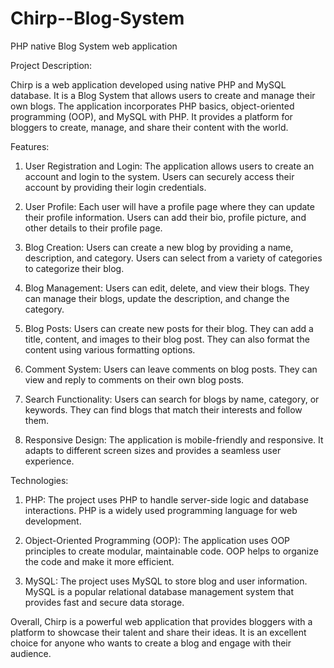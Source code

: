 # Chirp--Blog-System
PHP native Blog System web application 

Project Description:

Chirp is a web application developed using native PHP and MySQL database. It is a Blog System that allows users to create and manage their own blogs. The application incorporates PHP basics, object-oriented programming (OOP), and MySQL with PHP. It provides a platform for bloggers to create, manage, and share their content with the world.

Features:

1. User Registration and Login: The application allows users to create an account and login to the system. Users can securely access their account by providing their login credentials.

2. User Profile: Each user will have a profile page where they can update their profile information. Users can add their bio, profile picture, and other details to their profile page.

3. Blog Creation: Users can create a new blog by providing a name, description, and category. Users can select from a variety of categories to categorize their blog.

4. Blog Management: Users can edit, delete, and view their blogs. They can manage their blogs, update the description, and change the category.

5. Blog Posts: Users can create new posts for their blog. They can add a title, content, and images to their blog post. They can also format the content using various formatting options.

6. Comment System: Users can leave comments on blog posts. They can view and reply to comments on their own blog posts.

7. Search Functionality: Users can search for blogs by name, category, or keywords. They can find blogs that match their interests and follow them.

8. Responsive Design: The application is mobile-friendly and responsive. It adapts to different screen sizes and provides a seamless user experience.

Technologies:

1. PHP: The project uses PHP to handle server-side logic and database interactions. PHP is a widely used programming language for web development.

2. Object-Oriented Programming (OOP): The application uses OOP principles to create modular, maintainable code. OOP helps to organize the code and make it more efficient.

3. MySQL: The project uses MySQL to store blog and user information. MySQL is a popular relational database management system that provides fast and secure data storage. 

Overall, Chirp is a powerful web application that provides bloggers with a platform to showcase their talent and share their ideas. It is an excellent choice for anyone who wants to create a blog and engage with their audience.
